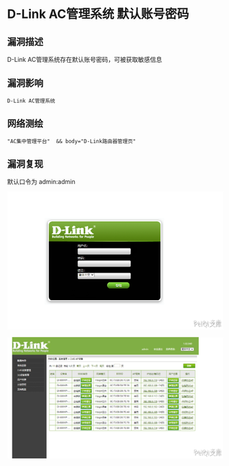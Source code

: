 # D-Link AC管理系统 默认账号密码

## 漏洞描述

D-Link AC管理系统存在默认账号密码，可被获取敏感信息

## 漏洞影响

```
D-Link AC管理系统
```

## 网络测绘

```
"AC集中管理平台"  && body="D-Link路由器管理页"
```

## 漏洞复现

默认口令为 admin:admin

![](images/202202162228466.png)

![](images/202202162228570.png)



